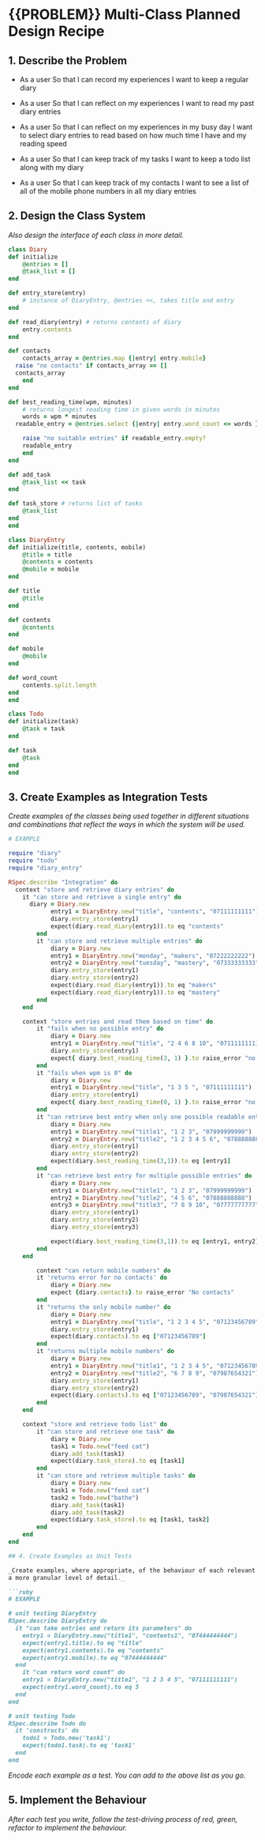 # {{PROBLEM}} Multi-Class Planned Design Recipe

## 1. Describe the Problem

- As a user So that I can record my experiences I want to keep a regular diary

- As a user So that I can reflect on my experiences I want to read my past diary entries

- As a user So that I can reflect on my experiences in my busy day I want to select diary entries to read based on how much time I have and my reading speed

- As a user So that I can keep track of my tasks I want to keep a todo list along with my diary

- As a user So that I can keep track of my contacts I want to see a list of all of the mobile phone numbers in all my diary entries



## 2. Design the Class System

_Also design the interface of each class in more detail._

```ruby
class Diary
def initialize
	@entries = []
	@task_list = []
end

def entry_store(entry)
	# instance of DiaryEntry, @entries <<, takes title and entry
end

def read_diary(entry) # returns contents of diary
	entry.contents
end

def contacts
	contacts_array = @entries.map {|entry| entry.mobile}
  raise "no contacts" if contacts_array == []
  contacts_array
	end
end

def best_reading_time(wpm, minutes)
	# returns longest reading time in given words in minutes
	words = wpm * minutes
  readable_entry = @entries.select {|entry| entry.word_count <= words }

	raise "no suitable entries" if readable_entry.empty?
	readable_entry
	end
end

def add_task
	@task_list << task
end

def task_store # returns list of tasks
	@task_list
end
end

class DiaryEntry
def initialize(title, contents, mobile)
	@title = title
	@contents = contents
	@mobile = mobile
end

def title 
	@title
end

def contents
	@contents
end

def mobile
	@mobile
end

def word_count
	contents.split.length
end
end

class Todo
def initialize(task)
	@task = task
end

def task
	@task
end
end

```

## 3. Create Examples as Integration Tests

_Create examples of the classes being used together in different situations and
combinations that reflect the ways in which the system will be used._

```ruby
# EXAMPLE

require "diary"
require "todo"
require "diary_entry"

RSpec.describe "Integration" do
  context "store and retrieve diary entries" do
    it "can store and retrieve a single entry" do
      diary = Diary.new
			entry1 = DiaryEntry.new("title", "contents", "07111111111")
			diary.entry_store(entry1)
			expect(diary.read_diary(entry1)).to eq "contents"
		end
		it "can store and retrieve multiple entries" do
			diary = Diary.new
			entry1 = DiaryEntry.new("monday", "makers", "07222222222")
			entry2 = DiaryEntry.new("tuesday", "mastery", "07333333333")
			diary.entry_store(entry1)
			diary.entry_store(entry2)
			expect(diary.read_diary(entry1)).to eq "makers"
			expect(diary.read_diary(entry1)).to eq "mastery"
		end
	end

	context "store entries and read them based on time" do
		it "fails when no possible entry" do
			diary = Diary.new
			entry1 = DiaryEntry.new("title", "2 4 6 8 10", "07111111111")
			diary.entry_store(entry1)
			expect{ diary.best_reading_time(3, 1) }.to raise_error "no suitable entries"
		end
		it "fails when wpm is 0" do
			diary = Diary.new
			entry1 = DiaryEntry.new("title", "1 3 5 ", "07111111111")
			diary.entry_store(entry1)
			expect{ diary.best_reading_time(0, 1) }.to raise_error "no suitable entries"
		end
		it "can retrieve best entry when only one possible readable entry" do
			diary = Diary.new
			entry1 = DiaryEntry.new("title1", "1 2 3", "07999999999")
			entry2 = DiaryEntry.new("title2", "1 2 3 4 5 6", "07888888888")
			diary.entry_store(entry1)
			diary.entry_store(entry2)
			expect(diary.best_reading_time(3,1)).to eq [entry1]
		end
		it "can retrieve best entry for multiple possible entries" do
			diary = Diary.new
			entry1 = DiaryEntry.new("title1", "1 2 3", "07999999999")
      		entry2 = DiaryEntry.new("title2", "4 5 6", "07888888888")
			entry3 = DiaryEntry.new("title3", "7 8 9 10", "07777777777")
			diary.entry_store(entry1)
			diary.entry_store(entry2)
			diary.entry_store(entry3)

			expect(diary.best_reading_time(3,1)).to eq [entry1, entry2]
		end
	end

		context "can return mobile numbers" do
    	it 'returns error for no contacts' do
			diary = Diary.new
			expect {diary.contacts}.to raise_error "No contacts"
    	end
		it "returns the only mobile number" do
			diary = Diary.new
			entry1 = DiaryEntry.new("title", "1 2 3 4 5", "07123456789")
			diary.entry_store(entry1)
			expect(diary.contacts).to eq ["07123456789"]
		end
		it "returns multiple mobile numbers" do
			diary = Diary.new
			entry1 = DiaryEntry.new("title1", "1 2 3 4 5", "07123456789")
			entry2 = DiaryEntry.new("title2", "6 7 8 9", "07987654321")
			diary.entry_store(entry1)
			diary.entry_store(entry2)
			expect(diary.contacts).to eq ["07123456789", "07987654321"]
		end
	end

	context "store and retrieve todo list" do
		it "can store and retrieve one task" do
			diary = Diary.new
			task1 = Todo.new("feed cat")
			diary.add_task(task1)
			expect(diary.task_store).to eq [task1]
		end
		it "can store and retrieve multiple tasks" do
			diary = Diary.new
			task1 = Todo.new("feed cat")
			task2 = Todo.new("bathe")
			diary.add_task(task1)
			diary.add_task(task2)
			expect(diary.task_store).to eq [task1, task2]
		end
	end
end

## 4. Create Examples as Unit Tests

_Create examples, where appropriate, of the behaviour of each relevant class at
a more granular level of detail._

```ruby
# EXAMPLE

# unit testing DiaryEntry
RSpec.describe DiaryEntry do
  it "can take entries and return its parameters" do
    entry1 = DiaryEntry.new("title1", "contents1", "07444444444")
    expect(entry1.title).to eq "title"
    expect(entry1.contents).to eq "contents"
    expect(entry1.mobile).to eq "07444444444"
  end
	it "can return word count" do
    entry1 = DiaryEntry.new("title1", "1 2 3 4 5", "07111111111")
    expect(entry1.word_count).to eq 5
  end
end

# unit testing Todo
RSpec.describe Todo do
  it 'constructs' do
    todo1 = Todo.new('task1')
    expect(todo1.task).to eq 'task1'
  end
end

```

_Encode each example as a test. You can add to the above list as you go._

## 5. Implement the Behaviour

_After each test you write, follow the test-driving process of red, green,
refactor to implement the behaviour._



